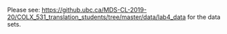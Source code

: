 Please see: https://github.ubc.ca/MDS-CL-2019-20/COLX_531_translation_students/tree/master/data/lab4_data for the data sets.
